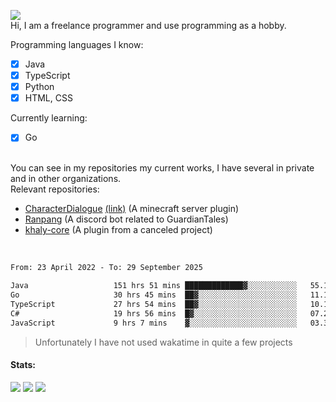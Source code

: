 ![](https://komarev.com/ghpvc/?username=iAtog&color=brightgreen) <br>
Hi, I am a freelance programmer and use programming as a hobby.<br>

Programming languages I know:
- [x] Java
- [x] TypeScript
- [x] Python
- [x] HTML, CSS

Currently learning:
- [x] Go
<br>
You can see in my repositories my current works, I have several in private and in other organizations.<br>
Relevant repositories:<br>

* [CharacterDialogue](https://github.com/iAtog/character-dialogue) [(link)](https://www.spigotmc.org/resources/95868/) (A minecraft server plugin)
* [Ranpang](https://github.com/iAtog/Ranpang) (A discord bot related to GuardianTales)
* [khaly-core](https://github.com/KhalyRPG/rpg) (A plugin from a canceled project)
<br>

<!--START_SECTION:waka-->

```txt
From: 23 April 2022 - To: 29 September 2025

Java                   151 hrs 51 mins █████████████▓░░░░░░░░░░░   55.12 %
Go                     30 hrs 45 mins  ██▓░░░░░░░░░░░░░░░░░░░░░░   11.16 %
TypeScript             27 hrs 54 mins  ██▓░░░░░░░░░░░░░░░░░░░░░░   10.13 %
C#                     19 hrs 56 mins  █▓░░░░░░░░░░░░░░░░░░░░░░░   07.24 %
JavaScript             9 hrs 7 mins    ▓░░░░░░░░░░░░░░░░░░░░░░░░   03.31 %
```

<!--END_SECTION:waka-->
> Unfortunately I have not used wakatime in quite a few projects
#### Stats:
![](https://github-profile-summary-cards.vercel.app/api/cards/profile-details?username=iAtog&theme=github_dark)
![](https://github-profile-summary-cards.vercel.app/api/cards/stats?username=iAtog&theme=github_dark)
![](https://github-profile-summary-cards.vercel.app/api/cards/repos-per-language?username=iAtog&theme=github_dark) 
